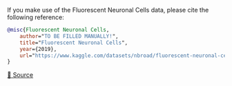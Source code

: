 If you make use of the Fluorescent Neuronal Cells data, please cite the following reference:

``` bibtex 
@misc{Fluorescent Neuronal Cells,
	author="TO BE FILLED MANUALLY!",
	title="Fluorescent Neuronal Cells",
	year={2019},
	url="https://www.kaggle.com/datasets/nbroad/fluorescent-neuronal-cells"
}
```

[🔗 Source](https://www.kaggle.com/datasets/nbroad/fluorescent-neuronal-cells)